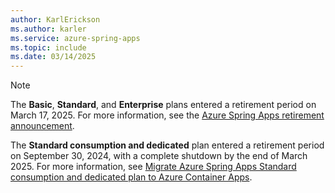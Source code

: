 ```yaml
---
author: KarlErickson
ms.author: karler
ms.service: azure-spring-apps
ms.topic: include
ms.date: 03/14/2025
---
```


> [!NOTE]
> The **Basic**, **Standard**, and **Enterprise** plans entered a retirement period on March 17, 2025. For more information, see the [Azure Spring Apps retirement announcement](../basic-standard/retirement-announcement.md).
>
> The **Standard consumption and dedicated** plan entered a retirement period on September 30, 2024, with a complete shutdown by the end of March 2025. For more information, see [Migrate Azure Spring Apps Standard consumption and dedicated plan to Azure Container Apps](../consumption-dedicated/overview-migration.md).
